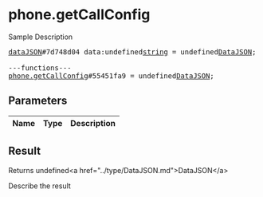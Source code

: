 # phone.getCallConfig

Sample Description

<pre>
<a href="../constructor/dataJSON">dataJSON</a>#7d748d04 data:undefined<a href="../type/string.md">string</a> = undefined<a href="../type/DataJSON.md">DataJSON</a>;

---functions---
<a href="../method/phone.getCallConfig.md">phone.getCallConfig</a>#55451fa9 = undefined<a href="../type/DataJSON.md">DataJSON</a>;
</pre>

## Parameters

| Name | Type | Description |
|------|:----:|-------------|

## Result

Returns undefined&lt;a href=&#34;../type/DataJSON.md&#34;&gt;DataJSON&lt;/a&gt;

Describe the result

